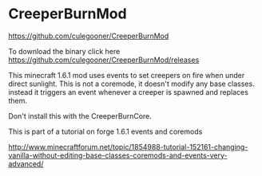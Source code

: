CreeperBurnMod
==============

https://github.com/culegooner/CreeperBurnMod

To download the binary click here https://github.com/culegooner/CreeperBurnMod/releases

This minecraft 1.6.1 mod uses events to set creepers on fire when under direct sunlight.
This is not a coremode, it doesn't modify any base classes. instead it triggers an event whenever a creeper is spawned and replaces them.

Don't install this with the CreeperBurnCore.

This is part of a tutorial on forge 1.6.1 events and coremods

http://www.minecraftforum.net/topic/1854988-tutorial-152161-changing-vanilla-without-editing-base-classes-coremods-and-events-very-advanced/
